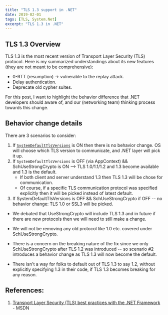 ```yaml
---
title: "TLS 1.3 support in .NET"
date: 2019-02-01
tags: [TLS, System.Net]
excerpt: "TLS 1.3 in .NET"
---
```


## TLS 1.3 Overview

TLS 1.3 is the most recent version of Transport Layer Security (TLS) protocol. Here is my summarized understandings about its new features (they are not meant to be comprehensive):
- 0-RTT (resumption) -> vulnerable to the replay attack.
- Delay authentication.
- Deprecate old cypher suites.

For this post, I want to highlight the behavior difference that .NET developers should aware of, and our (networking team) thinking process towards this change.

## Behavior change details

There are 3 scenarios to consider:
1. If [`SystemDefaultTlsVersions`](https://docs.microsoft.com/en-us/dotnet/framework/network-programming/tls) is ON then there is no behavior change. OS will choose which TLS version to communicate, and .NET layer will pick it up. 
2. If `SystemDefaultTlsVersions` is OFF (via AppContext) && SchUseStrongCrypto is ON --> TLS 1.0/1.1/1.2 and 1.3 become available and 1.3 is the default. 
    - If both client and server understand 1.3 then TLS 1.3 will be chose for communication. 
    - Of course, if a specific TLS communication protocol was specified explicitly then it will be picked instead of latest default. 
3. If SystemDefaultTlsVersions is OFF && SchUseStrongCrypto if OFF -- no behavior change: TLS 1.0 or SSL3 will be picked.


- We debated that UseStrongCrypto will include TLS 1.3 and in future if there are new protocols then we will need to still make a change. 
- We will not be removing any old protocol like 1.0 etc. covered under SchUseStrongCrypto.  
- There is a concern on the breaking nature of the fix since we only SchUseStrongCrypto after TLS 1.2 was introduced -- so scenario #2 introduces a behavior change as TLS 1.3 will now become the default.

- There isn't a way for folks to default out of TLS 1.3 to  say 1.2, without explicitly specifying 1.3 in their code, if TLS 1.3 becomes breaking for any reason. 

## References:

1. [Transport Layer Security (TLS) best practices with the .NET Framework](https://docs.microsoft.com/en-us/dotnet/framework/network-programming/tls) - MSDN
